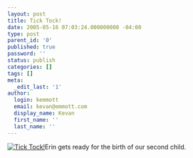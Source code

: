 ```yaml
---
layout: post
title: Tick Tock!
date: 2005-05-16 07:03:24.000000000 -04:00
type: post
parent_id: '0'
published: true
password: ''
status: publish
categories: []
tags: []
meta:
  _edit_last: '1'
author:
  login: kemmott
  email: kevan@emmott.com
  display_name: Kevan
  first_name: ''
  last_name: ''
---
```

<div class="flickrEmailPost"><a title="Tick Tock!" href="http://www.flickr.com/photos/kevan/14134700/"><img class="flickrEmailImage" src="{{ site.url }}/assets/14134700_fdffa4e434_m.jpg" alt="Tick Tock!" /></a>Erin gets ready for the birth of our second child.</div>
